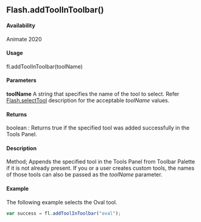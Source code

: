 ## Flash.addToolInToolbar() 

#### Availability

Animate 2020

#### Usage

fl.addToolInToolbar(toolName)

#### Parameters

**toolName** A string that specifies the name of the tool to select. Refer [Flash.selectTool](../Flash_object/Flash68.md) description for the acceptable *toolName* values.

#### Returns

boolean : Returns true if the specified tool was added successfully in the Tools Panel.

#### Description

Method; Appends the specified tool in the Tools Panel from Toolbar Palette if it is not already present.
If you or a user creates custom tools, the names of those tools can also be passed as the *toolName* parameter.

#### Example

The following example selects the Oval tool.

```javascript
var success = fl.addToolInToolbar("oval");
```
